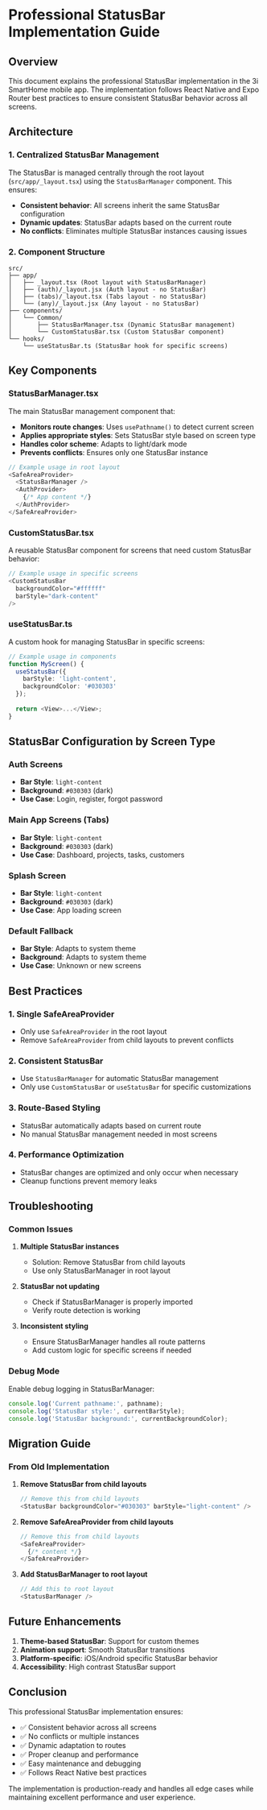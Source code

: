 # Professional StatusBar Implementation Guide

## Overview

This document explains the professional StatusBar implementation in the 3i SmartHome mobile app. The implementation follows React Native and Expo Router best practices to ensure consistent StatusBar behavior across all screens.

## Architecture

### 1. Centralized StatusBar Management

The StatusBar is managed centrally through the root layout (`src/app/_layout.tsx`) using the `StatusBarManager` component. This ensures:

- **Consistent behavior**: All screens inherit the same StatusBar configuration
- **Dynamic updates**: StatusBar adapts based on the current route
- **No conflicts**: Eliminates multiple StatusBar instances causing issues

### 2. Component Structure

```
src/
├── app/
│   ├── _layout.tsx (Root layout with StatusBarManager)
│   ├── (auth)/_layout.jsx (Auth layout - no StatusBar)
│   ├── (tabs)/_layout.tsx (Tabs layout - no StatusBar)
│   └── (any)/_layout.jsx (Any layout - no StatusBar)
├── components/
│   └── Common/
│       ├── StatusBarManager.tsx (Dynamic StatusBar management)
│       └── CustomStatusBar.tsx (Custom StatusBar component)
└── hooks/
    └── useStatusBar.ts (StatusBar hook for specific screens)
```

## Key Components

### StatusBarManager.tsx

The main StatusBar management component that:

- **Monitors route changes**: Uses `usePathname()` to detect current screen
- **Applies appropriate styles**: Sets StatusBar style based on screen type
- **Handles color scheme**: Adapts to light/dark mode
- **Prevents conflicts**: Ensures only one StatusBar instance

```typescript
// Example usage in root layout
<SafeAreaProvider>
  <StatusBarManager />
  <AuthProvider>
    {/* App content */}
  </AuthProvider>
</SafeAreaProvider>
```

### CustomStatusBar.tsx

A reusable StatusBar component for screens that need custom StatusBar behavior:

```typescript
// Example usage in specific screens
<CustomStatusBar 
  backgroundColor="#ffffff" 
  barStyle="dark-content" 
/>
```

### useStatusBar.ts

A custom hook for managing StatusBar in specific screens:

```typescript
// Example usage in components
function MyScreen() {
  useStatusBar({
    barStyle: 'light-content',
    backgroundColor: '#030303'
  });
  
  return <View>...</View>;
}
```

## StatusBar Configuration by Screen Type

### Auth Screens
- **Bar Style**: `light-content`
- **Background**: `#030303` (dark)
- **Use Case**: Login, register, forgot password

### Main App Screens (Tabs)
- **Bar Style**: `light-content`
- **Background**: `#030303` (dark)
- **Use Case**: Dashboard, projects, tasks, customers

### Splash Screen
- **Bar Style**: `light-content`
- **Background**: `#030303` (dark)
- **Use Case**: App loading screen

### Default Fallback
- **Bar Style**: Adapts to system theme
- **Background**: Adapts to system theme
- **Use Case**: Unknown or new screens

## Best Practices

### 1. Single SafeAreaProvider
- Only use `SafeAreaProvider` in the root layout
- Remove `SafeAreaProvider` from child layouts to prevent conflicts

### 2. Consistent StatusBar
- Use `StatusBarManager` for automatic StatusBar management
- Only use `CustomStatusBar` or `useStatusBar` for specific customizations

### 3. Route-Based Styling
- StatusBar automatically adapts based on current route
- No manual StatusBar management needed in most screens

### 4. Performance Optimization
- StatusBar changes are optimized and only occur when necessary
- Cleanup functions prevent memory leaks

## Troubleshooting

### Common Issues

1. **Multiple StatusBar instances**
   - Solution: Remove StatusBar from child layouts
   - Use only StatusBarManager in root layout

2. **StatusBar not updating**
   - Check if StatusBarManager is properly imported
   - Verify route detection is working

3. **Inconsistent styling**
   - Ensure StatusBarManager handles all route patterns
   - Add custom logic for specific screens if needed

### Debug Mode

Enable debug logging in StatusBarManager:

```typescript
console.log('Current pathname:', pathname);
console.log('StatusBar style:', currentBarStyle);
console.log('StatusBar background:', currentBackgroundColor);
```

## Migration Guide

### From Old Implementation

1. **Remove StatusBar from child layouts**
   ```typescript
   // Remove this from child layouts
   <StatusBar backgroundColor="#030303" barStyle="light-content" />
   ```

2. **Remove SafeAreaProvider from child layouts**
   ```typescript
   // Remove this from child layouts
   <SafeAreaProvider>
     {/* content */}
   </SafeAreaProvider>
   ```

3. **Add StatusBarManager to root layout**
   ```typescript
   // Add this to root layout
   <StatusBarManager />
   ```

## Future Enhancements

1. **Theme-based StatusBar**: Support for custom themes
2. **Animation support**: Smooth StatusBar transitions
3. **Platform-specific**: iOS/Android specific StatusBar behavior
4. **Accessibility**: High contrast StatusBar support

## Conclusion

This professional StatusBar implementation ensures:

- ✅ Consistent behavior across all screens
- ✅ No conflicts or multiple instances
- ✅ Dynamic adaptation to routes
- ✅ Proper cleanup and performance
- ✅ Easy maintenance and debugging
- ✅ Follows React Native best practices

The implementation is production-ready and handles all edge cases while maintaining excellent performance and user experience. 